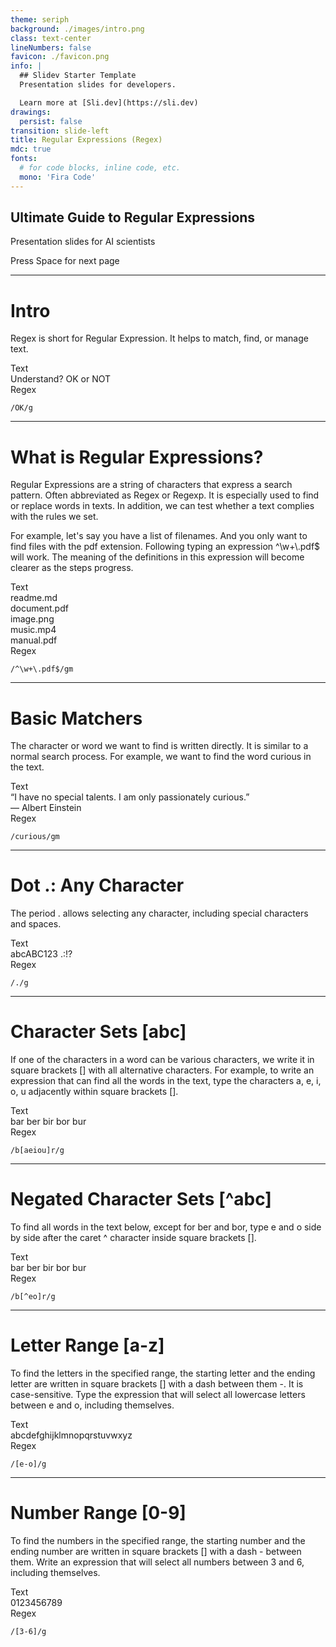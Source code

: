 ```yaml
---
theme: seriph
background: ./images/intro.png
class: text-center
lineNumbers: false
favicon: ./favicon.png
info: |
  ## Slidev Starter Template
  Presentation slides for developers.

  Learn more at [Sli.dev](https://sli.dev)
drawings:
  persist: false
transition: slide-left
title: Regular Expressions (Regex)
mdc: true
fonts:
  # for code blocks, inline code, etc.
  mono: 'Fira Code'
---
```


<h2 class="-mt-20">
Ultimate Guide to Regular Expressions
</h2>

Presentation slides for AI scientists

<div class="pt-70">
  <span @click="$slidev.nav.next" class="px-2 py-1 rounded cursor-pointer" hover="bg-white bg-opacity-10">
    Press Space for next page <carbon:arrow-right class="inline"/>
  </span>
</div>

<div class="abs-br m-6 flex gap-2">
  <!-- <button @click="$slidev.nav.openInEditor()" title="Open in Editor" class="text-xl slidev-icon-btn opacity-50 !border-none !hover:text-white">
    <carbon:edit />
  </button> -->
  <a href="https://github.com/KiarashS" target="_blank" alt="GitHub" title="Open in GitHub"
    class="text-xl slidev-icon-btn opacity-50 !border-none !hover:text-white">
    <carbon-logo-github />
  </a>
</div>

<!--
The last comment block of each slide will be treated as slide notes. It will be visible and editable in Presenter Mode along with the slide. [Read more in the docs](https://sli.dev/guide/syntax.html#notes)
-->

---

# Intro

Regex is short for <span class="highlight-gray">Regular Expression</span>. It helps to match, find, or manage text.

<v-click>
<div class="text-lg border-b-2 border-indigo-500 w-fit">Text</div>
<div class="text-sm mt-2 glass-card mb-5">Understand? <span class="highlight-green">OK</span> or NOT</div>
</v-click>

<v-click>
<div class="text-lg mb-2 border-b-2 border-indigo-500 w-fit">Regex</div>

```regex
/OK/g
```
</v-click>

---

# What is Regular Expressions?

<p>Regular Expressions are a string of characters that express a search pattern. Often abbreviated as <span class="highlight-gray">Regex</span> or <span class="highlight-gray">Regexp</span>. It is especially used to find or replace words in texts. In addition, we can test whether a text complies with the rules we set.</p>

<p>For example, let's say you have a list of filenames. And you only want to find files with the <span class="highlight-gray">pdf</span> extension. Following typing an expression <span class="highlight-gray">^\w+\.pdf$</span> will work. The meaning of the definitions in this expression will become clearer as the steps progress.</p>

<v-click>
<div class="text-lg border-b-2 border-indigo-500 w-fit">Text</div>
<div class="text-sm mt-2 glass-card mb-5">
readme.md<br>
<span class="highlight-green">document.pdf</span><br>
image.png<br>
music.mp4<br>
<span class="highlight-green">manual.pdf</span><br>
</div>
</v-click>

<v-click>
<div class="text-lg mb-2 border-b-2 border-indigo-500 w-fit">Regex</div>

```regex
/^\w+\.pdf$/gm
```
</v-click>

---

# Basic Matchers

<p>The character or word we want to find is written directly. It is similar to a normal search process. For example, we want to find the word <span class="highlight-gray">curious</span> in the text.</p>

<v-click>
<div class="text-lg border-b-2 border-indigo-500 w-fit">Text</div>
<div class="text-sm mt-2 glass-card mb-5">
“I have no special talents. I am only passionately <span class="highlight-green">curious</span>.”
<br>
― Albert Einstein
</div>
</v-click>

<v-click>
<div class="text-lg mb-2 border-b-2 border-indigo-500 w-fit">Regex</div>

```regex
/curious/gm
```
</v-click>

---

<h1>Dot <span class="header-one-highlight">.</span>: Any Character</h1>

<p>The period <span class="highlight-gray">.</span> allows selecting any character, including special characters and spaces.</p>

<v-click>
<div class="text-lg border-b-2 border-indigo-500 w-fit">Text</div>
<div class="text-sm mt-2 glass-card mb-5">
<span class="highlight-green">a</span><span class="highlight-green">b</span><span class="highlight-green">c</span><span class="highlight-green">A</span><span class="highlight-green">B</span><span class="highlight-green">C</span><span class="highlight-green">1</span><span class="highlight-green">2</span><span class="highlight-green">3</span><span class="highlight-green">&nbsp;</span><span class="highlight-green">.</span><span class="highlight-green">:</span><span class="highlight-green">!</span><span class="highlight-green">?</span>
</div>
</v-click>

<v-click>
<div class="text-lg mb-2 border-b-2 border-indigo-500 w-fit">Regex</div>

```regex
/./g
```
</v-click>

---

<h1>Character Sets <span class="header-one-highlight">[abc]</span></h1>

<p>If one of the characters in a word can be various characters, we write it in square brackets <span class="highlight-gray">[]</span> with all alternative characters. For example, to write an expression that can find all the words in the text, type the characters <span class="highlight-gray">a</span>, <span class="highlight-gray">e</span>, <span class="highlight-gray">i</span>, <span class="highlight-gray">o</span>, <span class="highlight-gray">u</span> adjacently within square brackets <span class="highlight-gray">[]</span>.</p>

<v-click>
<div class="text-lg border-b-2 border-indigo-500 w-fit">Text</div>
<div class="text-sm mt-2 glass-card mb-5">
<span class="highlight-green">bar</span> <span class="highlight-green">ber</span> <span class="highlight-green">bir</span> <span class="highlight-green">bor</span> <span class="highlight-green">bur</span>
</div>
</v-click>

<v-click>
<div class="text-lg mb-2 border-b-2 border-indigo-500 w-fit">Regex</div>

```regex
/b[aeiou]r/g
```
</v-click>

---

<h1>Negated Character Sets <span class="header-one-highlight">[^abc]</span></h1>

<p>To find all words in the text below, except for <span class="highlight-gray">ber</span> and <span class="highlight-gray">bor</span>, type <span class="highlight-gray">e</span> and <span class="highlight-gray">o</span> side by side after the caret <span class="highlight-gray">^</span> character inside square brackets <span class="highlight-gray">[]</span>.</p>

<v-click>
<div class="text-lg border-b-2 border-indigo-500 w-fit">Text</div>
<div class="text-sm mt-2 glass-card mb-5">
<span class="highlight-green">bar</span> ber <span class="highlight-green">bir</span> bor <span class="highlight-green">bur</span>
</div>
</v-click>

<v-click>
<div class="text-lg mb-2 border-b-2 border-indigo-500 w-fit">Regex</div>

```regex
/b[^eo]r/g
```
</v-click>

---

<h1>Letter Range <span class="header-one-highlight">[a-z]</span></h1>

<p>To find the letters in the specified range, the starting letter and the ending letter are written in square brackets <span class="highlight-gray">[]</span> with a dash between them <span class="highlight-gray">-</span>. It is case-sensitive. Type the expression that will select all lowercase letters between <span class="highlight-gray">e</span> and <span class="highlight-gray">o</span>, including themselves.</p>

<v-click>
<div class="text-lg border-b-2 border-indigo-500 w-fit">Text</div>
<div class="text-sm mt-2 glass-card mb-5">
abcd<span class="highlight-green">e</span><span class="highlight-green">f</span><span class="highlight-green">g</span><span class="highlight-green">h</span><span class="highlight-green">i</span><span class="highlight-green">j</span><span class="highlight-green">k</span><span class="highlight-green">l</span><span class="highlight-green">m</span><span class="highlight-green">n</span><span class="highlight-green">o</span>pqrstuvwxyz
</div>
</v-click>

<v-click>
<div class="text-lg mb-2 border-b-2 border-indigo-500 w-fit">Regex</div>

```regex
/[e-o]/g
```
</v-click>

---

<h1>Number Range <span class="header-one-highlight">[0-9]</span></h1>

<p>To find the numbers in the specified range, the starting number and the ending number are written in square brackets <span class="highlight-gray">[]</span> with a dash <span class="highlight-gray">-</span> between them. Write an expression that will select all numbers between <span class="highlight-gray">3</span> and <span class="highlight-gray">6</span>, including themselves.</p>

<v-click>
<div class="text-lg border-b-2 border-indigo-500 w-fit">Text</div>
<div class="text-sm mt-2 glass-card mb-5">
012<span class="highlight-green">3</span><span class="highlight-green">4</span><span class="highlight-green">5</span><span class="highlight-green">6</span>789
</div>
</v-click>

<v-click>
<div class="text-lg mb-2 border-b-2 border-indigo-500 w-fit">Regex</div>

```regex
/[3-6]/g
```
</v-click>